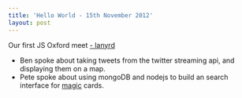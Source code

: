 ```yaml
---
title: 'Hello World - 15th November 2012'
layout: post
---
```


Our first JS Oxford meet [- lanyrd](http://lanyrd.com/2012/jsoxford/)


* Ben spoke about taking tweets from the twitter streaming api, and displaying them on a map.
* Pete spoke about using mongoDB and nodejs to build an search interface for [magic](http://www.wizards.com/Magic/TCG/Default.aspx) cards.
